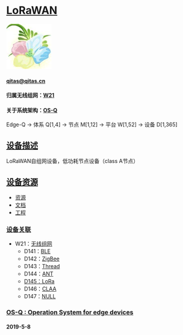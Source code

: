 ﻿# [LoRaWAN](https://github.com/OS-Q/D145) 
[![sites](OS-Q/OS-Q.png)](http://www.OS-Q.com)
####  qitas@qitas.cn
#### 归属无线组网：[W21](https://github.com/OS-Q/W21)
#### 关于系统架构：[OS-Q](https://github.com/OS-Q/OS-Q)
Edge-Q -> 体系 Q[1,4] -> 节点 M[1,12] -> 平台 W[1,52] -> 设备 D[1,365]

## [设备描述](https://github.com/OS-Q/D145/wiki) 

LoRaWAN自组网设备，低功耗节点设备（class A节点）

## [设备资源](https://github.com/OS-Q/D145) 

- [资源](src/)
- [文档](docs/)
- [工程](project/)

### [设备关联](https://github.com/OS-Q/D145) 

* W21：[无线组网](https://github.com/OS-Q/W21)
	* D141：[BLE](https://github.com/OS-Q/D141)
	* D142：[ZigBee](https://github.com/OS-Q/D142)
	* D143：[Thread](https://github.com/OS-Q/D143)
	* D144：[ANT](https://github.com/OS-Q/D144)
	* [D145：LoRa](https://github.com/OS-Q/D145)
	* D146：[CLAA](https://github.com/OS-Q/D146)
	* D147：[NULL](https://github.com/OS-Q/D147)


### [OS-Q : Operation System for edge devices](http://www.OS-Q.com/Edge/D145)
####  2019-5-8
